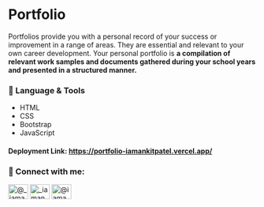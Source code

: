 # Portfolio

<p>Portfolios provide you with a personal record of your success or improvement in a range of areas. They are essential and relevant to your own career development. Your personal portfolio is <spna><b>a compilation of relevant work samples and documents gathered during your school years and presented in a structured manner.</b></span></p>

<h3>🚀 Language & Tools</h3>
<ul>
<li>HTML</li>
<li>CSS</li>
<li>Bootstrap</li>
<li>JavaScript</li>
</ul>

<h4>Deployment Link: <a href="https://portfolio-iamankitpatel.vercel.app/">https://portfolio-iamankitpatel.vercel.app/</a></h4>

<h3 align="left">🔗 Connect with me:</h3>
<p align="left">
<a href="https://twitter.com/@_iamankitpatel" target="blank"><img align="center" src="https://raw.githubusercontent.com/rahuldkjain/github-profile-readme-generator/master/src/images/icons/Social/twitter.svg" alt="@_iamankitpatel" height="30" width="40" /></a>
<a href="https://instagram.com/_iamankitpatel" target="blank"><img align="center" src="https://raw.githubusercontent.com/rahuldkjain/github-profile-readme-generator/master/src/images/icons/Social/instagram.svg" alt="_iamankitpatel" height="30" width="40" /></a>
<a href="https://www.hackerearth.com/@iamankitpatel" target="blank"><img align="center" src="https://raw.githubusercontent.com/rahuldkjain/github-profile-readme-generator/master/src/images/icons/Social/hackerearth.svg" alt="@iamankitpatel" height="30" width="40" /></a>
</p>
